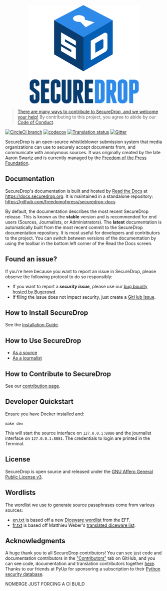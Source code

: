 <p align="center">
  <img src="/securedrop/static/i/logo.png" alt="SecureDrop" width="350" height="314">
</p>

> [There are many ways to contribute to SecureDrop, and we welcome your help!](CONTRIBUTING.md) By contributing to this project, you agree to abide by our [Code of Conduct](https://github.com/freedomofpress/.github/blob/main/CODE_OF_CONDUCT.md).

[![CircleCI branch](https://img.shields.io/circleci/project/github/freedomofpress/securedrop/develop.svg)](https://circleci.com/gh/freedomofpress/workflows/securedrop/tree/develop)
[![codecov](https://codecov.io/gh/freedomofpress/securedrop/branch/develop/graph/badge.svg)](https://codecov.io/gh/freedomofpress/securedrop)
[![Translation status](https://weblate.securedrop.org/widgets/securedrop/-/svg-badge.svg)](https://weblate.securedrop.org)
[![Gitter](https://badges.gitter.im/Join%20Chat.svg)](https://gitter.im/freedomofpress/securedrop?utm_source=badge&utm_medium=badge&utm_campaign=pr-badge)


SecureDrop is an open-source whistleblower submission system that media organizations can use to securely accept documents from, and communicate with anonymous sources. It was originally created by the late Aaron Swartz and is currently managed by the [Freedom of the Press Foundation](https://freedom.press).

## Documentation

SecureDrop's documentation is built and hosted by [Read the Docs](https://readthedocs.org) at https://docs.securedrop.org. It is maintained in a standalone repository: https://github.com/freedomofpress/securedrop-docs

By default, the documentation describes the most recent SecureDrop release. This is known as the **stable** version and is recommended for end users (Sources, Journalists, or Administrators). The **latest** documentation is automatically built from the most recent commit to the SecureDrop documentation repository. It is most useful for developers and contributors to the project. You can switch between versions of the documentation by using the toolbar in the bottom left corner of the Read the Docs screen.

## Found an issue?

If you're here because you want to report an issue in SecureDrop, please observe the following protocol to do so responsibly:

* If you want to report a **_security issue_**, please use our [bug bounty hosted by Bugcrowd](https://bugcrowd.com/freedomofpress).
* If filing the issue does not impact security, just create a [GitHub Issue](https://github.com/freedomofpress/securedrop/issues/new).

## How to Install SecureDrop

See the [Installation Guide](https://docs.securedrop.org/en/stable/#installtoc).

## How to Use SecureDrop

* [As a source](https://docs.securedrop.org/en/stable/source.html)
* [As a journalist](https://docs.securedrop.org/en/stable/journalist.html)

## How to Contribute to SecureDrop

See our [contribution page](CONTRIBUTING.md).

## Developer Quickstart

Ensure you have Docker installed and:

```
make dev
```

This will start the source interface on `127.0.0.1:8080` and the journalist interface on `127.0.0.1:8081`. The credentials to login are printed in the Terminal.

## License

SecureDrop is open source and released under the [GNU Affero General Public License v3](/LICENSE).

## Wordlists

The wordlist we use to generate source passphrases come from various sources:

* [en.txt](/securedrop/wordlists/en.txt) is based off a new [Diceware wordlist](https://www.eff.org/deeplinks/2016/07/new-wordlists-random-passphrases) from the EFF.
* [fr.txt](/securedrop/wordlists/fr.txt) is based off Matthieu Weber's [translated diceware list](http://weber.fi.eu.org/index.shtml.en).


## Acknowledgments

A huge thank you to all SecureDrop contributors! You can see just
code and documentation contributors in the ["Contributors"](https://github.com/freedomofpress/securedrop/graphs/contributors)
tab on GitHub, and you can see code, documentation and translation contributors together [here](https://github.com/freedomofpress/securedrop-i18n/graphs/contributors). Thanks to our friends at PyUp for sponsoring a subscription to their [Python security database](https://pyup.io).

NOMERGE JUST FORCING A CI BUILD
